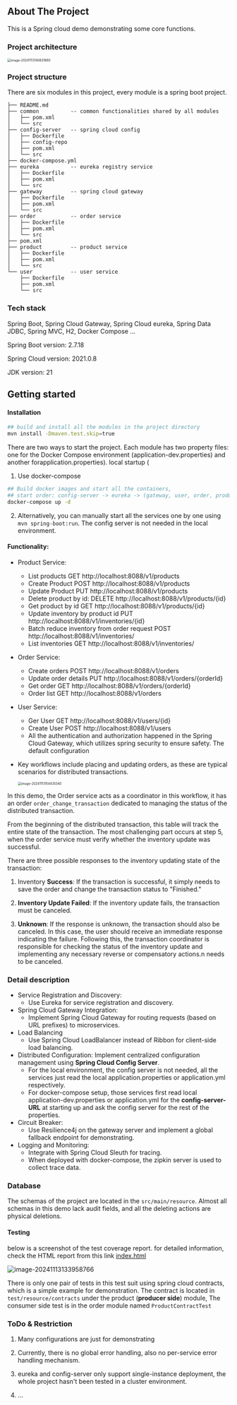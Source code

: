 ## About The Project

This is a Spring cloud demo demonstrating some core functions.

### Project architecture

<img src="./README_img/image-20241113140631680.png" alt="image-20241113140631680" style="zoom:50%;" />

### Project structure

There are six modules in this project, every module is a spring boot project.

``````
├── README.md
├── common          -- common functionalities shared by all modules
│   ├── pom.xml
│   └── src
├── config-server   -- spring cloud config
│   ├── Dockerfile  
│   ├── config-repo 
│   ├── pom.xml
│   └── src
├── docker-compose.yml
├── eureka          -- eureka registry service
│   ├── Dockerfile
│   ├── pom.xml
│   └── src
├── gateway         -- spring cloud gateway
│   ├── Dockerfile
│   ├── pom.xml
│   └── src
├── order           -- order service
│   ├── Dockerfile
│   ├── pom.xml
│   └── src
├── pom.xml
├── product         -- product service
│   ├── Dockerfile
│   ├── pom.xml
│   └── src
└── user            -- user service
    ├── Dockerfile
    ├── pom.xml
    └── src
``````

### Tech stack

Spring Boot, Spring Cloud Gateway, Spring Cloud eureka, Spring Data JDBC, Spring MVC, H2, Docker Compose ...

Spring Boot version: 2.7.18

Spring Cloud version: 2021.0.8

JDK version: 21

## Getting started

#### Installation

``````bash
## build and install all the modules in the project directory
mvn install -Dmaven.test.skip=true
``````

There are two ways to start the project. Each module has two property files: one for the Docker Compose environment (application-dev.properties) and another forapplication.properties). local startup (

1. Use docker-compose

``````bash
## Build docker images and start all the containers, 
## start order: config-server -> eureka -> (gateway, user, order, product)
docker-compose up -d
``````

2. Alternatively, you can manually start all the services one by one using `mvn spring-boot:run`. The config server is not needed in the local environment.

#### Functionality:

- Product Service:

  - List products GET  http://localhost:8088/v1/products
  - Create Product POST http://localhost:8088/v1/products
  - Update Product PUT http://localhost:8088/v1/products
  - Delete product by id:  DELETE http://localhost:8088/v1/products/{id}
  - Get product by id GET http://localhost:8088/v1/products/{id}
  - Update inventory by product id PUT http://localhost:8088/v1/inventories/{id}
  - Batch reduce inventory from order request POST http://localhost:8088/v1/inventories/
  - List inventories GET http://localhost:8088/v1/inventories/

- Order Service:

  - Create orders POST http://localhost:8088/v1/orders
  - Update order details PUT http://localhost:8088/v1/orders/{orderId}
  -  Get order GET http://localhost:8088/v1/orders/{orderId}
  - Order list GET http://localhost:8088/v1/orders

- User Service:

  - Ger User  GET  http://localhost:8088/v1/users/{id}
  - Create User POST  http://localhost:8088/v1/users
  - All the authentication and authorization happened in the Spring Cloud Gateway, which utilizes spring security to ensure safety. The default configuration 

- Key workflows include placing and updating orders, as these are typical scenarios for distributed transactions.

  <img src="./README_img/image-20241113154435340.png" alt="image-20241113154435340" style="zoom:50%;" />

In this demo, the Order service acts as a coordinator in this workflow, it has an order `order_change_transaction` dedicated to managing the status of the distributed transaction.

From the beginning of the distributed transaction, this table will track the entire state of the transaction. The most challenging part occurs at step 5, when the order service must verify whether the inventory update was successful.

There are three possible responses to the inventory updating state of the transaction:

1. Inventory **Success**: If the transaction is successful, it simply needs to save the order and change the transaction status to "Finished."

2. **Inventory Update Failed**: If the inventory update fails, the transaction must be canceled.

3. **Unknown**: If the response is unknown, the transaction should also be canceled. In this case, the user should receive an immediate response indicating the failure. Following this, the transaction coordinator is responsible for checking the status of the inventory update and implementing any necessary reverse or compensatory actions.n needs to be canceled. 

### Detail description

- Service Registration and Discovery: 
  - Use Eureka for service registration and discovery.
- Spring Cloud Gateway Integration: 
  - Implement Spring Cloud Gateway for routing requests (based on URL prefixes) to microservices. 
- Load Balancing
  - Use Spring Cloud LoadBalancer instead of Ribbon for client-side load balancing.
- Distributed Configuration: Implement centralized configuration management
  using **Spring Cloud Config Server**.
  - For the local environment, the config server is not needed, all the services just read the local application.properties or application.yml respectively.
  - For docker-compose setup, those services first read local application-dev.properties or application.yml for the **config-server-URL** at starting up and ask the config server for the rest of the properties.
- Circuit Breaker: 
  - Use Resilience4j on the gateway server and implement a global fallback endpoint for demonstrating.
- Logging and Monitoring: 
  - Integrate with Spring Cloud Sleuth for tracing.
  - When deployed with docker-compose, the zipkin server is used to collect trace data.

### Database

The schemas of the project are located in the `src/main/resource`. Almost all schemas in this demo lack audit fields, and all the deleting actions are physical deletions.  

#### Testing

below is a screenshot of the test coverage report. for detailed information, check the HTML report from this link   [index.html](htmlReport/index.html) 

![image-20241113133958766](./README_img/image-20241113133958766.png)

There is only one pair of tests in this test suit using spring cloud contracts, which is a simple example for demonstration. The contract is located in `test/resource/contracts` under the product (**producer side**) module, The consumer side test is in the order module named `ProductContractTest` 

### ToDo & Restriction

1. Many configurations are just for demonstrating 

2. Currently, there is no global error handling, also no per-service error handling mechanism.

3. eureka and config-server only support single-instance deployment, the whole project hasn't been tested in a cluster environment.
4. ...

##### 







